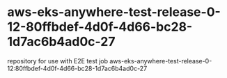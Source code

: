 # aws-eks-anywhere-test-release-0-12-80ffbdef-4d0f-4d66-bc28-1d7ac6b4ad0c-27
repository for use with E2E test job aws-eks-anywhere-test-release-0-12:80ffbdef-4d0f-4d66-bc28-1d7ac6b4ad0c-27
